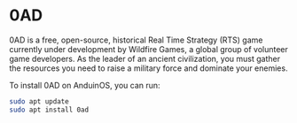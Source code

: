 # 0AD

0AD is a free, open-source, historical Real Time Strategy (RTS) game currently under development by Wildfire Games, a global group of volunteer game developers. As the leader of an ancient civilization, you must gather the resources you need to raise a military force and dominate your enemies.

To install 0AD on AnduinOS, you can run:

```bash
sudo apt update
sudo apt install 0ad
```
